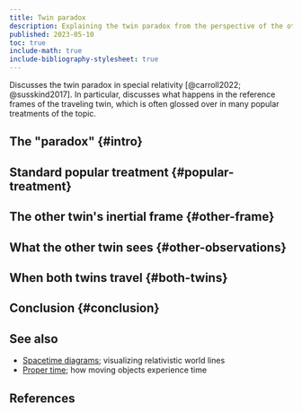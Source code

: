 ```yaml
---
title: Twin paradox
description: Explaining the twin paradox from the perspective of the other twin.
published: 2023-05-10
toc: true
include-math: true
include-bibliography-stylesheet: true
---
```


Discusses the twin paradox in special relativity [@carroll2022; @susskind2017].
In particular, discusses what happens in the reference frames of the traveling twin,
which is often glossed over in many popular treatments of the topic.

## The "paradox" {#intro}

## Standard popular treatment {#popular-treatment}

## The other twin's inertial frame {#other-frame}

## What the other twin sees {#other-observations}

## When both twins travel {#both-twins}

## Conclusion {#conclusion}

## See also

*   [Spacetime diagrams](/article/physics/relativity/spacetime-diagrams);
    visualizing relativistic world lines
*   [Proper time](/article/physics/relativity/proper-time/);
    how moving objects experience time

## References

